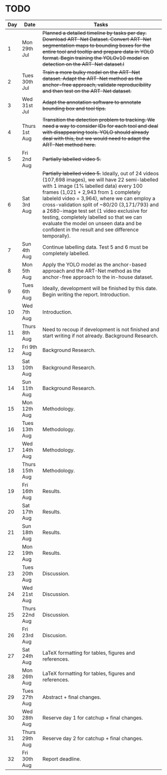 # TODO

| Day | Date | Tasks |
|-------|------|-------|
| 1 | Mon 29th Jul | ~~Planned a detailed timeline by tasks per day. Download ART-Net Dataset. Convert ART-Net segmentation maps to bounding boxes for the entire tool and tooltip and prepare data in YOLO format. Begin training the YOLOv10 model on detection on the ART-Net dataset.l~~ |
| 2 | Tues 30th Jul | ~~Train a more bulky model on the ART-Net dataset. Adapt the ART-Net method as the anchor-free approach, validate reproducibility and then test on the ART-Net dataset.~~ |
| 3 | Wed 31st Jul | ~~Adapt the annotation software to annotate bounding box and tool tips.~~ |
| 4 | Thurs 1st Aug | ~~Transition the detection problem to tracking. We need a way to consider IDs for each tool and deal with disappearing tools. YOLO should already deal with this, but we would need to adapt the ART-Net method here.~~ |
| 5 | Fri 2nd Aug | ~~Partially labelled video 5.~~ |
| 6 | Sat 3rd Aug | ~~Partially labelled video 5.~~ Ideally, out of 24 videos (107,698 images), we will have 22 semi-labelled with 1 image (1% labelled data) every 100 frames (1,021 + 2,943 from 1 completely labeleld video = 3,964), where we can employ a cross-validation split of ~80/20 (3,171/793) and a 2680-image test set (1 video exclusive for testing, completely labelled so that we can evaluate the model on unseen data and be confident in the result and see difference temporally). |
| 7 | Sun 4th Aug | Continue labelling data. Test 5 and 6 must be completely labelled.|
| 8 | Mon 5th Aug | Apply the YOLO model as the anchor-based approach and the ART-Net method as the anchor-free approach to the in-house dataset. |
| 9 | Tues 6th Aug | Ideally, development will be finished by this date. Begin writing the report. Introduction. |
| 10 | Wed 7th Aug | Introduction. |
| 11 | Thurs 8th Aug | Need to recoup if development is not finished and start writing if not already. Background Research. |
| 12 | Fri 9th Aug | Background Research. |
| 13 | Sat 10th Aug | Background Research. |
| 14 | Sun 11th Aug | Background Research. |
| 15 | Mon 12th Aug | Methodology. |
| 16 | Tues 13th Aug | Methodology. |
| 17 | Wed 14th Aug | Methodology. |
| 18 | Thurs 15th Aug | Methodology. |
| 19 | Fri 16th Aug | Results. |
| 20 | Sat 17th Aug | Results. |
| 21 | Sun 18th Aug | Results. |
| 22 | Mon 19th Aug | Results. |
| 23 | Tues 20th Aug | Discussion. |
| 24 | Wed 21st Aug | Discussion. |
| 25 | Thurs 22nd Aug | Discussion. |
| 26 | Fri 23rd Aug | Discusion. |
| 27 | Sat 24th Aug | LaTeX formatting for tables, figures and references. |
| 28 | Mon 26th Aug | LaTeX formatting for tables, figures and references. |
| 29 | Tues 27th Aug | Abstract + final changes. |
| 30 | Wed 28th Aug | Reserve day 1 for catchup + final changes. |
| 31 | Thurs 29th Aug | Reserve day 2 for catchup + final changes. |
| 32 | Fri 30th Aug | Report deadline. |
